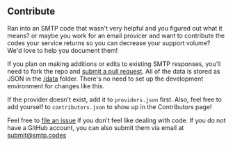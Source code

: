 ## Contribute

Ran into an SMTP code that wasn't very helpful and you figured out what it means? or maybe you work for an email provicer and want to contribute the codes your service returns so you can decrease your support volume? We'd love to help you document them! 

If you plan on making additions or edits to existing SMTP responses, you’ll need to fork the repo and [submit a pull request](https://help.github.com/en/articles/creating-a-pull-request). All of the data is stored as JSON in the [/data](https://github.com/fm/smtp-codes/tree/main/data) folder. There's no need to set up the development environment for changes like this.

If the provider doesn't exist, add it to `providers.json` first. Also, feel free to add yourself to `contributors.json` to show up in the Contributors page!

Feel free to [file an issue](https://github.com/fm/smtp-codes/issues/new) if you don’t feel like dealing with code. If you do not have a GitHub account, you can also submit them via email at [submit@smtp.codes](mailto:submit@smtp.codes?subject=New%20code%20submission&body=Full%20SMTP%20response%3A%0AEmail%20provider%2Fserver%20returning%20the%20code%3A%0AAny%20other%20details%3A)